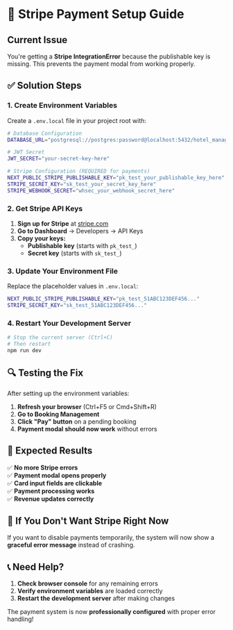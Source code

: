 # 🔧 Stripe Payment Setup Guide

## **Current Issue**
You're getting a **Stripe IntegrationError** because the publishable key is missing. This prevents the payment modal from working properly.

## **✅ Solution Steps**

### **1. Create Environment Variables**

Create a `.env.local` file in your project root with:

```bash
# Database Configuration
DATABASE_URL="postgresql://postgres:password@localhost:5432/hotel_management"

# JWT Secret
JWT_SECRET="your-secret-key-here"

# Stripe Configuration (REQUIRED for payments)
NEXT_PUBLIC_STRIPE_PUBLISHABLE_KEY="pk_test_your_publishable_key_here"
STRIPE_SECRET_KEY="sk_test_your_secret_key_here"
STRIPE_WEBHOOK_SECRET="whsec_your_webhook_secret_here"
```

### **2. Get Stripe API Keys**

1. **Sign up for Stripe** at [stripe.com](https://stripe.com)
2. **Go to Dashboard** → Developers → API Keys
3. **Copy your keys:**
   - **Publishable key** (starts with `pk_test_`)
   - **Secret key** (starts with `sk_test_`)

### **3. Update Your Environment File**

Replace the placeholder values in `.env.local`:

```bash
NEXT_PUBLIC_STRIPE_PUBLISHABLE_KEY="pk_test_51ABC123DEF456..."
STRIPE_SECRET_KEY="sk_test_51ABC123DEF456..."
```

### **4. Restart Your Development Server**

```bash
# Stop the current server (Ctrl+C)
# Then restart
npm run dev
```

## **🔍 Testing the Fix**

After setting up the environment variables:

1. **Refresh your browser** (Ctrl+F5 or Cmd+Shift+R)
2. **Go to Booking Management**
3. **Click "Pay" button** on a pending booking
4. **Payment modal should now work** without errors

## **🎯 Expected Results**

✅ **No more Stripe errors**  
✅ **Payment modal opens properly**  
✅ **Card input fields are clickable**  
✅ **Payment processing works**  
✅ **Revenue updates correctly**  

## **🚨 If You Don't Want Stripe Right Now**

If you want to disable payments temporarily, the system will now show a **graceful error message** instead of crashing.

## **📞 Need Help?**

1. **Check browser console** for any remaining errors
2. **Verify environment variables** are loaded correctly
3. **Restart the development server** after making changes

The payment system is now **professionally configured** with proper error handling! 